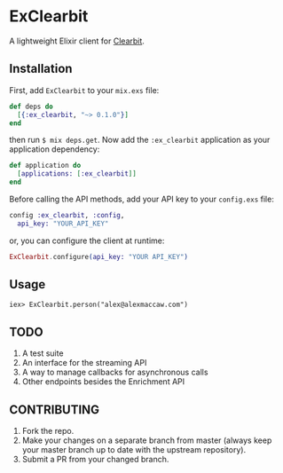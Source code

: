 # ExClearbit

A lightweight Elixir client for [Clearbit](https://clearbit.com).

## Installation

First, add `ExClearbit` to your `mix.exs` file:

```elixir
def deps do
  [{:ex_clearbit, "~> 0.1.0"}]
end
```

then run `$ mix deps.get`. Now add the `:ex_clearbit` application as your application dependency:

```elixir
def application do
  [applications: [:ex_clearbit]]
end
```

Before calling the API methods, add your API key to your `config.exs` file:
```elixir
config :ex_clearbit, :config,
  api_key: "YOUR_API_KEY"
```

or, you can configure the client at runtime:
```elixir
ExClearbit.configure(api_key: "YOUR API_KEY")
```

## Usage

```iex
iex> ExClearbit.person("alex@alexmaccaw.com")
```

## TODO

1. A test suite
2. An interface for the streaming API
3. A way to manage callbacks for asynchronous calls
4. Other endpoints besides the Enrichment API

## CONTRIBUTING

1. Fork the repo.
2. Make your changes on a separate branch from master (always keep your master branch
   up to date with the upstream repository).
3. Submit a PR from your changed branch.
